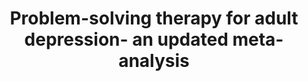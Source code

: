 --- 
abstract: '' 
authors: 
 - P Cuijpers
 -  L de Wit
 -  A Kleiboer
 -  E Karyotaki
 -  admin
doi: '' 
featured: false 
publication: '*European Psychiatry*, 97' 
publication_short: '' 
publishDate: '2018-01-01' 
title: 'Problem-solving therapy for adult depression- an updated meta-analysis' 
url_code: '' 
url_dataset: '' 
url_pdf: '' 
url_poster: '' 
url_project: '' 
url_slides: '' 
url_source: '' 
url_video: '' 
---